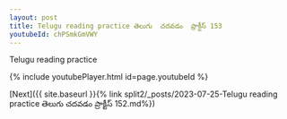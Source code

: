 ```yaml
---
layout: post
title: Telugu reading practice తెలుగు  చదవడం  ప్రాక్టీస్ 153
youtubeId: chPSmkGmVWY
---
```

 
 
Telugu reading practice
 
 
 
 
 


{% include youtubePlayer.html id=page.youtubeId %}
 
[Next]({{ site.baseurl }}{% link  split2/_posts/2023-07-25-Telugu reading practice తెలుగు  చదవడం  ప్రాక్టీస్ 152.md%})
 
